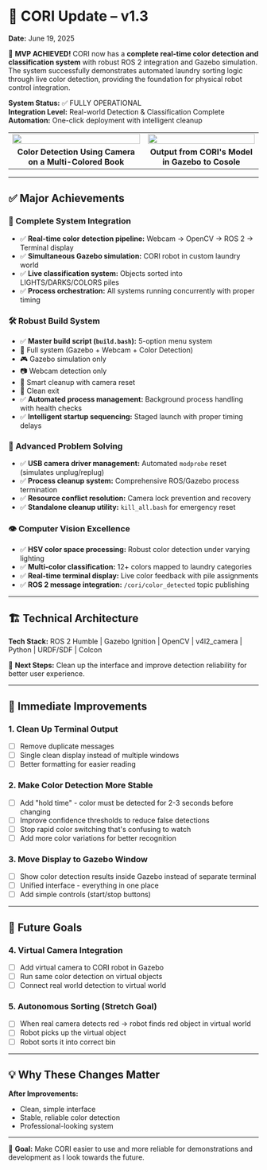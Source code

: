 # 📢 CORI Update – v1.3

**Date:** June 19, 2025

🎉 **MVP ACHIEVED!** CORI now has a **complete real-time color detection and classification system** with robust ROS 2 integration and Gazebo simulation. The system successfully demonstrates automated laundry sorting logic through live color detection, providing the foundation for physical robot control integration.

**System Status:** ✅ FULLY OPERATIONAL  
**Integration Level:** Real-world Detection & Classification Complete  
**Automation:** One-click deployment with intelligent cleanup

<table>
<tr>
<td><img src="CORI/assets/gifs/Physical_Multicolor_TestBook_Demo.gif" width="100%"/></td>
<td><img src="CORI/assets/gifs/Virtual_Multicolor_TestBook_Demo.gif" width="100%"/></td>
</tr>
<tr>
<td align="center"><b>Color Detection Using Camera on a Multi-Colored Book</b></td>
<td align="center"><b>Output from CORI's Model in Gazebo to Cosole</b></td>
</tr>
</table>

---

## ✅ Major Achievements

### 🎯 Complete System Integration
- ✅ **Real-time color detection pipeline:** Webcam → OpenCV → ROS 2 → Terminal display
- ✅ **Simultaneous Gazebo simulation:** CORI robot in custom laundry world
- ✅ **Live classification system:** Objects sorted into LIGHTS/DARKS/COLORS piles
- ✅ **Process orchestration:** All systems running concurrently with proper timing

### 🛠️ Robust Build System
- ✅ **Master build script (`build.bash`):** 5-option menu system
 - 🚀 Full system (Gazebo + Webcam + Color Detection)
 - 🎮 Gazebo simulation only
 - 📷 Webcam detection only
 - 🧹 Smart cleanup with camera reset
 - 🚪 Clean exit
- ✅ **Automated process management:** Background process handling with health checks
- ✅ **Intelligent startup sequencing:** Staged launch with proper timing delays

### 🔧 Advanced Problem Solving
- ✅ **USB camera driver management:** Automated `modprobe` reset (simulates unplug/replug)
- ✅ **Process cleanup system:** Comprehensive ROS/Gazebo process termination
- ✅ **Resource conflict resolution:** Camera lock prevention and recovery
- ✅ **Standalone cleanup utility:** `kill_all.bash` for emergency reset

### 👁️ Computer Vision Excellence
- ✅ **HSV color space processing:** Robust color detection under varying lighting
- ✅ **Multi-color classification:** 12+ colors mapped to laundry categories
- ✅ **Real-time terminal display:** Live color feedback with pile assignments
- ✅ **ROS 2 message integration:** `/cori/color_detected` topic publishing

---

## 🏗️ Technical Architecture

**Tech Stack:** ROS 2 Humble | Gazebo Ignition | OpenCV | v4l2_camera | Python | URDF/SDF | Colcon

🎯 **Next Steps:** Clean up the interface and improve detection reliability for better user experience.

---

## 🚀 Immediate Improvements

### 1. **Clean Up Terminal Output**
- [ ] Remove duplicate messages
- [ ] Single clean display instead of multiple windows
- [ ] Better formatting for easier reading

### 2. **Make Color Detection More Stable**
- [ ] Add "hold time" - color must be detected for 2-3 seconds before changing
- [ ] Improve confidence thresholds to reduce false detections
- [ ] Stop rapid color switching that's confusing to watch
- [ ] Add more color variations for better recognition

### 3. **Move Display to Gazebo Window**
- [ ] Show color detection results inside Gazebo instead of separate terminal
- [ ] Unified interface - everything in one place
- [ ] Add simple controls (start/stop buttons)

---

## 🎯 Future Goals

### 4. **Virtual Camera Integration**
- [ ] Add virtual camera to CORI robot in Gazebo
- [ ] Run same color detection on virtual objects
- [ ] Connect real world detection to virtual world

### 5. **Autonomous Sorting (Stretch Goal)**
- [ ] When real camera detects red → robot finds red object in virtual world
- [ ] Robot picks up the virtual object
- [ ] Robot sorts it into correct bin

---

## 💡 Why These Changes Matter

**After Improvements:**
- Clean, simple interface
- Stable, reliable color detection
- Professional-looking system

---

🎯 **Goal:** Make CORI easier to use and more reliable for demonstrations and development as I look towards the future.
